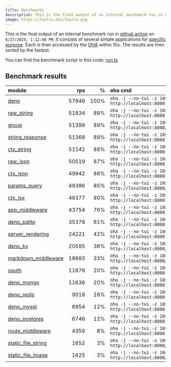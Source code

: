 ```yaml
---
title: Benchmarks
description: This is the final output of an internal benchmark run in github action
image: https://fastro.dev/fastro.png
---
```


This is the final output of an internal benchmark run in [github action](https://github.com/fastrodev/fastro/actions) on `6/27/2024, 1:12:48 PM`. It consists of several simple applications for [specific purpose](https://github.com/fastrodev/fastro/blob/main/deno.json). Each is then accessed by the [OHA](https://github.com/hatoo/oha) within 10s. The results are then sorted by the fastest.

You can find the benchmark script in this code: [run.ts](https://github.com/fastrodev/fastro/blob/main/bench/run.ts)

## Benchmark results


| module                                                                                               |   rps |    % | oha cmd                                                            |
| :--------------------------------------------------------------------------------------------------- | ----: | ---: | :----------------------------------------------------------------- |
| [deno](https://github.com/fastrodev/fastro/blob/main/examples/deno.ts)                               | 57946 | 100% | `oha -j --no-tui -z 10s http://localhost:8000`                     |
| [raw_string](https://github.com/fastrodev/fastro/blob/main/examples/raw_string.ts)                   | 51834 |  89% | `oha -j --no-tui -z 10s http://localhost:8000`                     |
| [group](https://github.com/fastrodev/fastro/blob/main/examples/group.ts)                             | 51399 |  89% | `oha -j --no-tui -z 10s http://localhost:8000/api/user`            |
| [string_response](https://github.com/fastrodev/fastro/blob/main/examples/string_response.ts)         | 51368 |  89% | `oha -j --no-tui -z 10s http://localhost:8000`                     |
| [ctx_string](https://github.com/fastrodev/fastro/blob/main/examples/ctx_string.ts)                   | 51142 |  88% | `oha -j --no-tui -z 10s http://localhost:8000`                     |
| [raw_json](https://github.com/fastrodev/fastro/blob/main/examples/raw_json.ts)                       | 50519 |  87% | `oha -j --no-tui -z 10s http://localhost:8000`                     |
| [ctx_json](https://github.com/fastrodev/fastro/blob/main/examples/ctx_json.ts)                       | 49942 |  86% | `oha -j --no-tui -z 10s http://localhost:8000`                     |
| [params_query](https://github.com/fastrodev/fastro/blob/main/examples/params_query.ts)               | 49386 |  85% | `oha -j --no-tui -z 10s http://localhost:8000/agus?title=lead`     |
| [ctx_jsx](https://github.com/fastrodev/fastro/blob/main/examples/ctx_jsx.tsx)                        | 46377 |  80% | `oha -j --no-tui -z 10s http://localhost:8000`                     |
| [app_middleware](https://github.com/fastrodev/fastro/blob/main/examples/app_middleware.ts)           | 43754 |  76% | `oha -j --no-tui -z 10s http://localhost:8000`                     |
| [deno_sqlite](https://github.com/fastrodev/fastro/blob/main/examples/deno_sqlite.ts)                 | 35378 |  61% | `oha -j --no-tui -z 10s http://localhost:8000`                     |
| [server_rendering](https://github.com/fastrodev/fastro/blob/main/examples/server_rendering.tsx)      | 24221 |  42% | `oha -j --no-tui -z 10s http://localhost:8000`                     |
| [deno_kv](https://github.com/fastrodev/fastro/blob/main/examples/deno_kv.ts)                         | 20595 |  36% | `oha -j --no-tui -z 10s http://localhost:8000/user?name=john`      |
| [markdown_middleware](https://github.com/fastrodev/fastro/blob/main/examples/markdown_middleware.ts) | 18993 |  33% | `oha -j --no-tui -z 10s http://localhost:8000/blog/hello`          |
| [oauth](https://github.com/fastrodev/fastro/blob/main/examples/oauth.ts)                             | 11878 |  20% | `oha -j --no-tui -z 10s http://localhost:8000`                     |
| [deno_mongo](https://github.com/fastrodev/fastro/blob/main/examples/deno_mongo.ts)                   | 11636 |  20% | `oha -j --no-tui -z 10s http://localhost:8000`                     |
| [deno_redis](https://github.com/fastrodev/fastro/blob/main/examples/deno_redis.ts)                   |  9018 |  16% | `oha -j --no-tui -z 10s http://localhost:8000`                     |
| [deno_mysql](https://github.com/fastrodev/fastro/blob/main/examples/deno_mysql.ts)                   |  6954 |  12% | `oha -j --no-tui -z 10s http://localhost:8000`                     |
| [deno_postgres](https://github.com/fastrodev/fastro/blob/main/examples/deno_postgres.ts)             |  6746 |  12% | `oha -j --no-tui -z 10s http://localhost:8000`                     |
| [route_middleware](https://github.com/fastrodev/fastro/blob/main/examples/route_middleware.ts)       |  4359 |   8% | `oha -j --no-tui -z 10s http://localhost:8000`                     |
| [static_file_string](https://github.com/fastrodev/fastro/blob/main/examples/static_file_string.ts)   |  1652 |   3% | `oha -j --no-tui -z 10s http://localhost:8000/static/tailwind.css` |
| [static_file_image](https://github.com/fastrodev/fastro/blob/main/examples/static_file_image.ts)     |  1625 |   3% | `oha -j --no-tui -z 10s http://localhost:8000/static/favicon.ico`  |